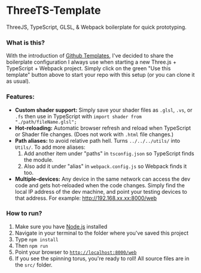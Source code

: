 # ThreeTS-Template
ThreeJS, TypeScript, GLSL, &amp; Webpack boilerplate for quick prototyping.

### What is this?
With the introduction of [Github Templates](https://github.blog/2019-06-06-generate-new-repositories-with-repository-templates/), I've decided to share the boilerplate configuration I always use when starting a new Three.js + TypeScript + Webpack project. Simply click on the green "Use this template" button above to start your repo with this setup (or you can clone it as usual).

### Features:
- **Custom shader support:** Simply save your shader files as `.glsl`, `.vs`, or `.fs` then use in TypeScript with `import shader from "./path/fileName.glsl";`
- **Hot-reloading:** Automatic browser refresh and reload when TypeScript or Shader file changes. (Does not work with `.html` file changes.)
- **Path aliases:** to avoid relative path hell. Turns `../../../utils/` into `Utils/`. 
To add more aliases: 
    1. Add another item under "paths" in `tsconfig.json` so TypeScript finds the module.
    2. Also add it under "alias" in `webpack.config.js` so Webpack finds it too.
- **Multiple-devices:** Any device in the same network can access the dev code and gets hot-reloaded when the code changes. Simply find the local IP address of the dev machine, and point your testing devices to that address. For example: http://192.168.xx.xx:8000/web

### How to run?
1. Make sure you have [Node.js](https://nodejs.org/en/) installed
2. Navigate in your terminal to the folder where you've saved this project
3. Type `npm install`
4. Then `npm run`
5. Point your browser to [`http://localhost:8000/web`](http://localhost:8000/web)
6. If you see the spinning torus, you're ready to roll! All source files are in the `src/` folder.